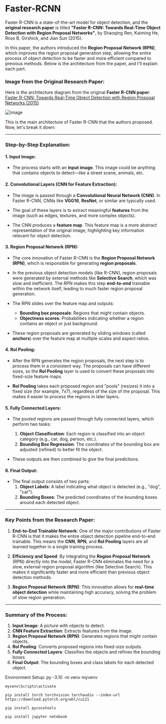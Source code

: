 # Faster-RCNN 

Faster R-CNN is a state-of-the-art model for object detection, and the **original research paper** is titled **"Faster R-CNN: Towards Real-Time Object Detection with Region Proposal Networks"**, by Shaoqing Ren, Kaiming He, Ross B. Girshick, and Jian Sun (2015).

In this paper, the authors introduced the **Region Proposal Network (RPN)**, which improves the region proposal generation step, allowing the entire process of object detection to be faster and more efficient compared to previous methods. Below is the architecture from the paper, and I'll explain each part.

### Image from the Original Research Paper:
Here is the architecture diagram from the original **Faster R-CNN paper**:
[Faster R-CNN: Towards Real-Time Object Detection with Region Proposal Networks (2015)](https://arxiv.org/abs/1506.01497)

![image](https://github.com/user-attachments/assets/1b95e81e-c3ec-4cd1-aeb3-88d5cd0a672b)


This is the main architecture of Faster R-CNN that the authors proposed. Now, let's break it down:

---

### **Step-by-Step Explanation:**

#### **1. Input Image:**
- The process starts with an **input image**. This image could be anything that contains objects to detect—like a street scene, animals, etc.

#### **2. Convolutional Layers (CNN for Feature Extraction):**
- The image is passed through a **Convolutional Neural Network (CNN)**. In Faster R-CNN, CNNs like **VGG16**, **ResNet**, or similar are typically used.
- The goal of these layers is to extract meaningful **features** from the image (such as edges, textures, and more complex objects).
  
- The CNN produces a **feature map**. This feature map is a more abstract representation of the original image, highlighting key information relevant for object detection.

#### **3. Region Proposal Network (RPN):**
- The core innovation of Faster R-CNN is the **Region Proposal Network (RPN)**, which is responsible for generating **region proposals**. 

- In the previous object detection models (like R-CNN), region proposals were generated by external methods like **Selective Search**, which was slow and inefficient. The RPN makes this step **end-to-end** trainable within the network itself, leading to much faster region proposal generation.
  
- The RPN slides over the feature map and outputs:
  - **Bounding box proposals**: Regions that might contain objects.
  - **Objectness scores**: Probabilities indicating whether a region contains an object or just background.

- These region proposals are generated by sliding windows (called **anchors**) over the feature map at multiple scales and aspect ratios.

#### **4. RoI Pooling:**
- After the RPN generates the region proposals, the next step is to process them in a consistent way. The proposals can have different sizes, so the **RoI Pooling** layer is used to convert these proposals into fixed-size feature maps.
  
- **RoI Pooling** takes each proposed region and "pools" (resizes) it into a fixed size (for example, 7x7), regardless of the size of the proposal. This makes it easier to process the regions in later layers.

#### **5. Fully Connected Layers:**
- The pooled regions are passed through fully connected layers, which perform two tasks:
  1. **Object Classification**: Each region is classified into an object category (e.g., car, dog, person, etc.).
  2. **Bounding Box Regression**: The coordinates of the bounding box are adjusted (refined) to better fit the object.

- These outputs are then combined to give the final predictions.

#### **6. Final Output:**
- The final output consists of two parts:
  1. **Object Labels**: A label indicating what object is detected (e.g., "dog", "car").
  2. **Bounding Boxes**: The predicted coordinates of the bounding boxes around each detected object.

---

### **Key Points from the Research Paper:**

1. **End-to-End Trainable Network**: One of the major contributions of Faster R-CNN is that it makes the entire object detection pipeline end-to-end trainable. This means the **CNN**, **RPN**, and **RoI Pooling** layers are all learned together in a single training process.

2. **Efficiency and Speed**: By integrating the **Region Proposal Network** (RPN) directly into the model, Faster R-CNN eliminates the need for a slow, external region proposal algorithm (like Selective Search). This makes it significantly faster and more efficient than previous object detection methods.

3. **Region Proposal Network (RPN)**: This innovation allows for **real-time object detection** while maintaining high accuracy, solving the problem of slow region generation.

---

### **Summary of the Process:**

1. **Input Image**: A picture with objects to detect.
2. **CNN Feature Extraction**: Extracts features from the image.
3. **Region Proposal Network (RPN)**: Generates regions that might contain objects.
4. **RoI Pooling**: Converts proposed regions into fixed-size outputs.
5. **Fully Connected Layers**: Classifies the objects and refines the bounding boxes.
6. **Final Output**: The bounding boxes and class labels for each detected object.

Environment Setup:
    py -3.10 -m venv myvenv
    
    myvenv\Scripts\activate    
    
    pip install torch torchvision torchaudio --index-url https://download.pytorch.org/whl/cu121
    
    pip install pycocotools
    
    pip install jupyter notebook




